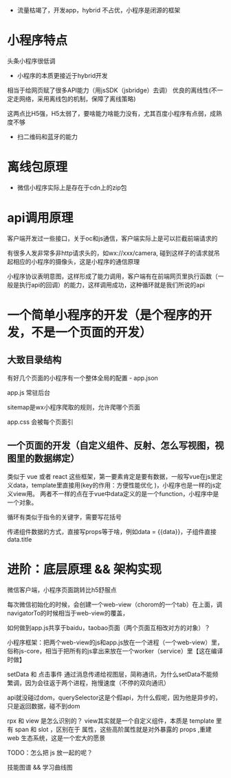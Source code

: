 <!-- 小程序: 本质 && 协议 &&  客户端能力 -->

- 流量枯竭了，开发app，hybrid 不占优，小程序是闭源的框架

# 小程序特点

头条小程序很低调

- 小程序的本质更接近于hybrid开发

相当于给网页赋了很多API能力（用jsSDK（jsbridge）去调）
优良的离线性(不一定走网络，采用离线包的机制，保障了离线策略)

这两点比H5强，H5太弱了，要啥能力啥能力没有，尤其百度小程序有点弱，成熟度不够

- 扫二维码和蓝牙的能力

# 离线包原理

- 微信小程序实际上是存在于cdn上的zip包

# api调用原理

客户端开发过一些接口，关于oc和js通信，客户端实际上是可以拦截前端请求的

有很多人发非常多非http请求头的，如wx://xxx/camera, 碰到这样子的请求就吊起相应的小程序的摄像头，这是小程序的通信原理

小程序协议表明意图，这样形成了能力调用，客户端有在前端网页里执行函数（一般是执行api的回调）的能力，这样调用成功，这种循环就是我们所说的api

# 一个简单小程序的开发（是个程序的开发，不是一个页面的开发）

## 大致目录结构

有好几个页面的小程序有一个整体全局的配置 - app.json

app.js 常驻后台

sitemap是wx小程序爬取的规则，允许爬哪个页面

app.css 会被每个页面引

## 一个页面的开发（自定义组件、反射、怎么写视图，视图里的数据绑定）

类似于 vue 或者 react 这些框架，第一要素肯定是要有数据，一般写vue在js里定义data，template里直接用(key的作用：方便性能优化
)，小程序也是一样的js定义view用。
两者不一样的点在于vue中data定义的是一个function，小程序中是一个对象。

循环有类似于指令的关键字，需要写花括号

传递组件数据的方式，直接写props等于啥，例如data = {{data}}，子组件直接 data.title

# 进阶：底层原理 && 架构实现

微信客户端，小程序页面跳转比h5舒服点

每次微信初始化的时候，会创建一个web-view（chorom的一个tab）在上面，调navigatorTo的时候相当于web-view的覆盖，

如何做到app.js共享于baidu，taobao页面（两个页面互相改对方的对象）？

小程序框架：把两个web-view的js和app.js放在一个进程（一个web-view）里，俗称js-core，相当于把所有的js拿出来放在一个worker（service）里【这在编译时做】

setData 和 点击事件 通过消息传递给视图层，简称通讯，为什么setData不能频繁调，因为会往返于两个进程，拖慢速度（不停的双向通讯）

api就没碰过dom，querySelector这是个假api，为什么假呢，因为他是异步的，只是返回数据，碰不到dom

rpx 和 view 是怎么识别的？
view其实就是一个自定义组件，本质是 template 里有 span 和 slot ，区别在于 属性，这些高阶属性就是对外暴露的 props ,重建 web 生态系统，这是一个宏大的愿景

TODO：怎么把 js 放一起的呢？

技能图谱 && 学习曲线图




